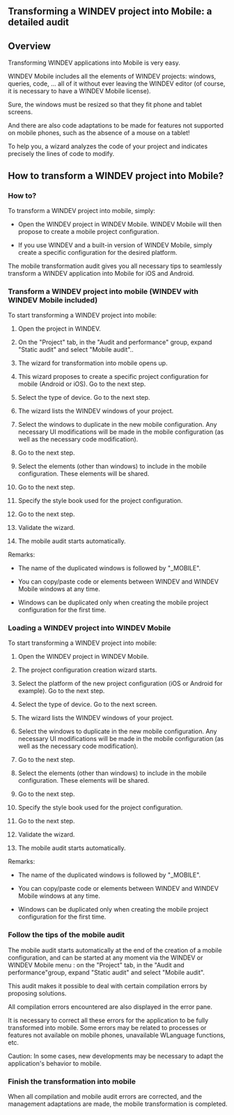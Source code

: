 
## Transforming a WINDEV project into Mobile: a detailed audit
			

<a name="NOTE1"></a>
<a name="NOTE1_1"></a>


## Overview
<a name="overview_ELTTEXTE000174"></a>
Transforming WINDEV applications into Mobile is very easy.

WINDEV Mobile includes all the elements of WINDEV projects: windows, queries, code, ... all of it without ever leaving the WINDEV editor (of course, it is necessary to have a WINDEV Mobile license).

Sure, the windows must be resized so that they fit phone and tablet screens.

And there are also code adaptations to be made for features not supported on mobile phones, such as the absence of a mouse on a tablet!

To help you, a wizard analyzes the code of your project and indicates precisely the lines of code to modify.

<a name="NOTE2"></a>
<a name="NOTE2_1"></a>


## How to transform a WINDEV project into Mobile?
<a name="how_transform_windev_project_into_mobile_ELTTEXTE000198"></a>


### How to?
<a name="how_ELTPARAGRAPHE000025"></a>

To transform a WINDEV project into mobile, simply: 

- Open the WINDEV project in WINDEV Mobile. WINDEV Mobile will then propose to create a mobile project configuration. 

- If you use WINDEV and a built-in version of WINDEV Mobile, simply create a specific configuration for the desired platform. 




The mobile transformation audit gives you all necessary tips to seamlessly transform a WINDEV application into Mobile for iOS and Android. 


### Transform a WINDEV project into mobile (WINDEV with WINDEV Mobile included)
<a name="transform_windev_project_into_mobile_windev_with_windev_mobile_included_ELTPARAGRAPHE000035"></a>

To start transforming a WINDEV project into mobile: 

1. Open the project in WINDEV. 

2. On the "Project" tab, in the "Audit and performance" group, expand "Static audit" and select "Mobile audit".. 

3. The wizard for transformation into mobile opens up. 

4. This wizard proposes to create a specific project configuration for mobile (Android or iOS). Go to the next step. 

5. Select the type of device. Go to the next step.

6. The wizard lists the WINDEV windows of your project. 

7. Select the windows to duplicate in the new mobile configuration. Any necessary UI modifications will be made in the mobile configuration (as well as the necessary code modification). 

8. Go to the next step. 

9. Select the elements (other than windows) to include in the mobile configuration. These elements will be shared. 

10. Go to the next step. 

11. Specify the style book used for the project configuration. 

12. Go to the next step.

13. Validate the wizard. 

14. The mobile audit starts automatically. 




Remarks: 

- The name of the duplicated windows is followed by "_MOBILE". 

- You can copy/paste code or elements between WINDEV and WINDEV Mobile windows at any time.

- Windows can be duplicated only when creating the mobile project configuration for the first time.  





### Loading a WINDEV project into WINDEV Mobile
<a name="loading_windev_project_into_windev_mobile_ELTPARAGRAPHE000073"></a>

To start transforming a WINDEV project into mobile: 

1. Open the WINDEV project in WINDEV Mobile. 

2. The project configuration creation wizard starts. 

3. Select the platform of the new project configuration (iOS or Android for example). Go to the next step. 

4. Select the type of device. Go to the next screen. 

5. The wizard lists the WINDEV windows of your project. 

6. Select the windows to duplicate in the new mobile configuration. Any necessary UI modifications will be made in the mobile configuration (as well as the necessary code modification). 

7. Go to the next step.

8. Select the elements (other than windows) to include in the mobile configuration. These elements will be shared. 

9. Go to the next step. 

10. Specify the style book used for the project configuration.

11. Go to the next step.  

12. Validate the wizard. 

13. The mobile audit starts automatically. 




Remarks: 

- The name of the duplicated windows is followed by "_MOBILE". 

- You can copy/paste code or elements between WINDEV and WINDEV Mobile windows at any time.

- Windows can be duplicated only when creating the mobile project configuration for the first time. 







### Follow the tips of the mobile audit
<a name="follow_the_tips_the_mobile_audit_ELTPARAGRAPHE000099"></a>

The mobile audit starts automatically at the end of the creation of a mobile configuration, and can be started at any moment via the WINDEV or WINDEV Mobile menu : on the "Project" tab, in the "Audit and performance"group, expand "Static audit" and select "Mobile audit".

This audit makes it possible to deal with certain compilation errors by proposing solutions. 

All compilation errors encountered are also displayed in the error pane. 

It is necessary to correct all these errors for the application to be fully transformed into mobile. Some errors may be related to processes or features not available on mobile phones, unavailable WLanguage functions, etc.

Caution: In some cases, new developments may be necessary to adapt the application's behavior to mobile. 




### Finish the transformation into mobile
<a name="finish_the_transformation_into_mobile_ELTPARAGRAPHE000125"></a>

When all compilation and mobile audit errors are corrected, and the management adaptations are made, the mobile transformation is completed. 


